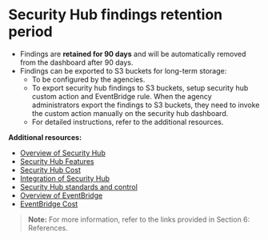 # Security Hub findings retention period

- Findings are **retained for 90 days** and will be automatically removed from the dashboard after 90 days.
- Findings can be exported to S3 buckets for long-term storage:
  - To be configured by the agencies.
  - To export security hub findings to S3 buckets, setup security hub custom action and EventBridge rule. When the agency administrators export the findings to S3 buckets, they need to invoke the custom action manually on the security hub dashboard.
  - For detailed instructions, refer to the additional resources.

**Additional resources:**

- [Overview of Security Hub](https://aws.amazon.com/security-hub/)
- [Security Hub Features](https://aws.amazon.com/security-hub/features)
- [Security Hub Cost](https://aws.amazon.com/security-hub/pricing/)
- [Integration of Security Hub](https://docs.aws.amazon.com/securityhub/latest/userguide/securityhub-settingup.html)
- [Security Hub standards and control](/C:/Users/gt-senks/AppData/Local/Microsoft/Windows/INetCache/Content.Outlook/D5DEQ5RN/5.%09https:/docs.aws.amazon.com/securityhub/latest/userguide/securityhub-standards.html)
- [Overview of EventBridge](https://docs.aws.amazon.com/eventbridge/latest/userguide/eb-what-is.html)
- [EventBridge Cost](https://aws.amazon.com/eventbridge/pricing/)

> **Note:** For more information, refer to the links provided in Section 6: References.